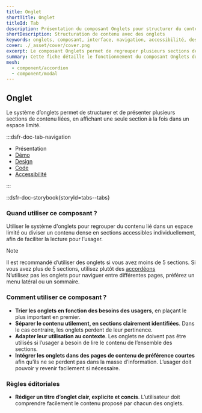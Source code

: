 ```yaml
---
title: Onglet
shortTitle: Onglet
titleId: Tab
description: Présentation du composant Onglets pour structurer du contenu lié dans un espace restreint avec des recommandations d’usage et d’accessibilité.
shortDescription: Structuration de contenu avec des onglets
keywords: onglets, composant, interface, navigation, accessibilité, design système, UX, DSFR
cover: ./_asset/cover/cover.png
excerpt: Le composant Onglets permet de regrouper plusieurs sections de contenu dans un espace réduit en affichant une seule section à la fois. Il est utile pour simplifier la lecture et améliorer l’expérience utilisateur.
summary: Cette fiche détaille le fonctionnement du composant Onglets du design système de l’État. Elle décrit ses usages recommandés, ses règles d’intégration et d’accessibilité, ainsi que son comportement responsive. Le contenu est destiné aux équipes design et développement souhaitant structurer des interfaces avec plusieurs sections de contenu apparentées tout en maintenant une expérience claire et fluide.
mesh:
  - component/accordion
  - component/modal
---
```


## Onglet

Le système d’onglets permet de structurer et de présenter plusieurs sections de contenu liées, en affichant une seule section à la fois dans un espace limité.

:::dsfr-doc-tab-navigation

- Présentation
- [Démo](./demo/index.md)
- [Design](./design/index.md)
- [Code](./code/index.md)
- [Accessibilité](./accessibility/index.md)

:::

::dsfr-doc-storybook{storyId=tabs--tabs}

### Quand utiliser ce composant ?

Utiliser le système d'onglets pour regrouper du contenu lié dans un espace limité ou diviser un contenu dense en sections accessibles individuellement, afin de faciliter la lecture pour l’usager.

> [!NOTE]
> Il est recommandé d’utiliser des onglets si vous avez moins de 5 sections. Si vous avez plus de 5 sections, utilisez plutôt des [accordéons](../../../accordion/_part/doc/index.md)<br>
> N’utilisez pas les onglets pour naviguer entre différentes pages, préférez un menu latéral ou un sommaire.

### Comment utiliser ce composant ?

- **Trier les onglets en fonction des besoins des usagers**, en plaçant le plus important en premier.
- **Séparer le contenu utilement, en sections clairement identifiées**. Dans le cas contraire, les onglets perdent de leur pertinence.
- **Adapter leur utilisation au contexte**. Les onglets ne doivent pas être utilisés si l’usager a besoin de lire le contenu de l’ensemble des sections.
- **Intégrer les onglets dans des pages de contenu de préférence courtes** afin qu’ils ne se perdent pas dans la masse d’information. L’usager doit pouvoir y revenir facilement si nécessaire.

### Règles éditoriales

- **Rédiger un titre d’onglet clair, explicite et concis**. L’utilisateur doit comprendre facilement le contenu proposé par chacun des onglets.
